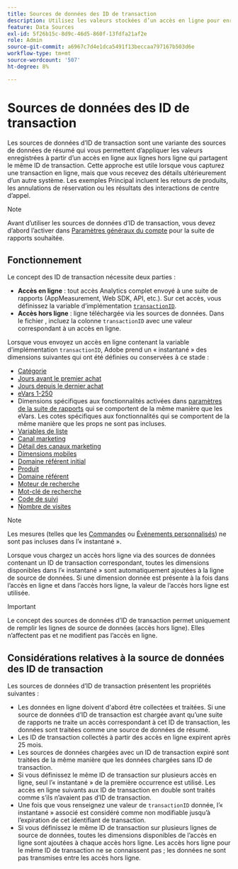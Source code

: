 ```yaml
---
title: Sources de données des ID de transaction
description: Utilisez les valeurs stockées d’un accès en ligne pour enrichir les accès hors ligne qui partagent un identifiant de transaction.
feature: Data Sources
exl-id: 5f26b15c-8d9c-46d5-860f-13fdfa21af2e
role: Admin
source-git-commit: a6967c7d4e1dca5491f13beccaa797167b503d6e
workflow-type: tm+mt
source-wordcount: '507'
ht-degree: 8%

---
```


# Sources de données des ID de transaction

Les sources de données d’ID de transaction sont une variante des sources de données de résumé qui vous permettent d’appliquer les valeurs enregistrées à partir d’un accès en ligne aux lignes hors ligne qui partagent le même ID de transaction. Cette approche est utile lorsque vous capturez une transaction en ligne, mais que vous recevez des détails ultérieurement d’un autre système. Les exemples Principal incluent les retours de produits, les annulations de réservation ou les résultats des interactions de centre d’appel.

>[!NOTE]
>
>Avant d’utiliser les sources de données d’ID de transaction, vous devez d’abord l’activer dans [Paramètres généraux du compte](/help/admin/tools/manage-rs/edit-settings/general/general-acct-settings-admin.md) pour la suite de rapports souhaitée.

## Fonctionnement

Le concept des ID de transaction nécessite deux parties :

* **Accès en ligne** : tout accès Analytics complet envoyé à une suite de rapports (AppMeasurement, Web SDK, API, etc.). Sur cet accès, vous définissez la variable d’implémentation [`transactionID`](/help/implement/vars/page-vars/transactionid.md).
* **Accès hors ligne** : ligne téléchargée via les sources de données. Dans le fichier , incluez la colonne `transactionID` avec une valeur correspondant à un accès en ligne.

Lorsque vous envoyez un accès en ligne contenant la variable d’implémentation `transactionID`, Adobe prend un « instantané » des dimensions suivantes qui ont été définies ou conservées à ce stade :

* [Catégorie](/help/components/dimensions/category.md)
* [Jours avant le premier achat](/help/components/dimensions/days-before-first-purchase.md)
* [Jours depuis le dernier achat](/help/components/dimensions/days-since-last-purchase.md)
* [eVars 1-250](/help/components/dimensions/evar.md)
* Dimensions spécifiques aux fonctionnalités activées dans [paramètres de la suite de rapports](/help/admin/tools/manage-rs/report-suites-admin.md) qui se comportent de la même manière que les eVars. Les cotes spécifiques aux fonctionnalités qui se comportent de la même manière que les props ne sont pas incluses.
* [Variables de liste](/help/implement/vars/page-vars/list.md)
* [Canal marketing](/help/components/dimensions/marketing-channel.md)
* [Détail des canaux marketing](/help/components/dimensions/marketing-detail.md)
* [Dimensions mobiles](/help/components/dimensions/mobile-dimensions.md)
* [Domaine référent initial](/help/components/dimensions/original-referring-domain.md)
* [Produit](/help/components/dimensions/product.md)
* [Domaine référent](/help/components/dimensions/referring-domain.md)
* [Moteur de recherche](/help/components/dimensions/search-engine.md)
* [Mot-clé de recherche](/help/components/dimensions/search-keyword.md)
* [Code de suivi](/help/components/dimensions/tracking-code.md)
* [Nombre de visites](/help/components/dimensions/visit-number.md)

>[!NOTE]
>
>Les mesures (telles que les [Commandes](/help/components/metrics/orders.md) ou [Événements personnalisés](/help/components/metrics/custom-events.md)) ne sont pas incluses dans l’« instantané ».

Lorsque vous chargez un accès hors ligne via des sources de données contenant un ID de transaction correspondant, toutes les dimensions disponibles dans l’« instantané » sont automatiquement ajoutées à la ligne de source de données. Si une dimension donnée est présente à la fois dans l’accès en ligne et dans l’accès hors ligne, la valeur de l’accès hors ligne est utilisée.

>[!IMPORTANT]
>
>Le concept des sources de données d’ID de transaction permet uniquement de remplir les lignes de source de données (accès hors ligne). Elles n’affectent pas et ne modifient pas l’accès en ligne.

## Considérations relatives à la source de données des ID de transaction

Les sources de données d’ID de transaction présentent les propriétés suivantes :

* Les données en ligne doivent d&#39;abord être collectées et traitées. Si une source de données d’ID de transaction est chargée avant qu’une suite de rapports ne traite un accès correspondant à cet ID de transaction, les données sont traitées comme une source de données de résumé.
* Les ID de transaction collectés à partir des accès en ligne expirent après 25 mois.
* Les sources de données chargées avec un ID de transaction expiré sont traitées de la même manière que les données chargées sans ID de transaction.
* Si vous définissez le même ID de transaction sur plusieurs accès en ligne, seul l’« instantané » de la première occurrence est utilisé. Les accès en ligne suivants aux ID de transaction en double sont traités comme s’ils n’avaient pas d’ID de transaction.
* Une fois que vous renseignez une valeur de `transactionID` donnée, l’« instantané » associé est considéré comme non modifiable jusqu’à l’expiration de cet identifiant de transaction.
* Si vous définissez le même ID de transaction sur plusieurs lignes de source de données, toutes les dimensions disponibles de l’accès en ligne sont ajoutées à chaque accès hors ligne. Les accès hors ligne pour le même ID de transaction ne se connaissent pas ; les données ne sont pas transmises entre les accès hors ligne.
